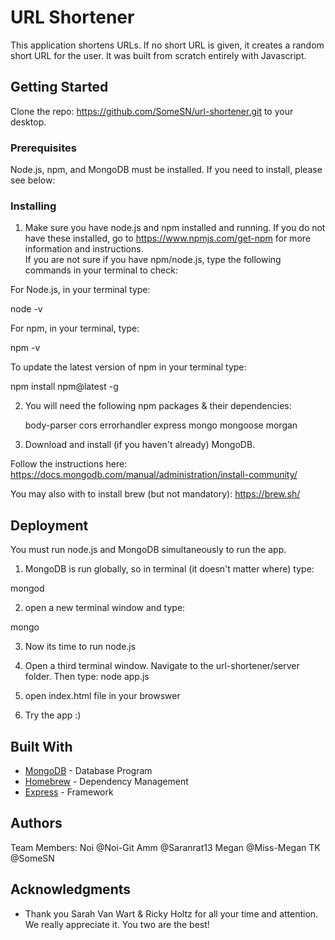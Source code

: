 # URL Shortener

This application shortens URLs. If no short URL is given, it creates a random short URL for the user. It was built from scratch entirely with Javascript.


## Getting Started

Clone the repo: https://github.com/SomeSN/url-shortener.git to your desktop.

### Prerequisites
Node.js, npm, and MongoDB must be installed. If you need to install, please see below: 

### Installing

1. Make sure you have node.js and npm installed and running. If you do not have these installed, go to https://www.npmjs.com/get-npm for more information and instructions.  
If you are not sure if you have npm/node.js, type the following commands in your terminal to check:

For Node.js, in your terminal type:

node -v

For npm, in your terminal, type:

npm -v

To update the latest version of npm in your terminal type:

npm install npm@latest -g


2. You will need the following npm packages & their dependencies:     

    body-parser
    cors
    errorhandler
    express
    mongo
    mongoose
    morgan


3. Download and install (if you haven't already) MongoDB.

Follow the instructions here: https://docs.mongodb.com/manual/administration/install-community/

You may also with to install brew (but not mandatory): https://brew.sh/


## Deployment
You must run node.js and MongoDB simultaneously to run the app.

1. MongoDB is run globally, so in terminal (it doesn't matter where) type:

mongod

2. open a new terminal window and type:

 mongo

3. Now its time to run node.js

4. Open a third terminal window. Navigate to the
url-shortener/server folder. Then type:
node app.js

5. open index.html file in your browswer

6. Try the app :)

## Built With

* [MongoDB](https://docs.mongodb.com/) - Database Program
* [Homebrew](https://brew.sh/) - Dependency Management
* [Express](https://expressjs.com/) - Framework


## Authors
Team Members:
Noi @Noi-Git
Amm @Saranrat13
Megan @Miss-Megan
TK @SomeSN


## Acknowledgments

* Thank you Sarah Van Wart & Ricky Holtz for all your time and attention. We really appreciate it. You two are the best!
